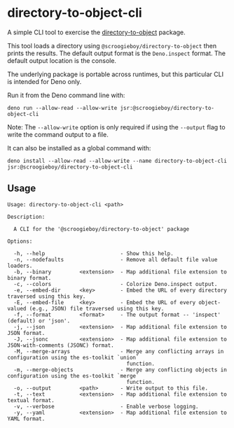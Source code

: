 # directory-to-object-cli

A simple CLI tool to exercise the
[directory-to-object](https://jsr.io/@scroogieboy/directory-to-object) package.

This tool loads a directory using `@scroogieboy/directory-to-object` then prints
the results. The default output format is the `Deno.inspect` format. The default
output location is the console.

The underlying package is portable across runtimes, but this particular CLI is
intended for Deno only.

Run it from the Deno command line with:

```
deno run --allow-read --allow-write jsr:@scroogieboy/directory-to-object-cli
```

Note: The `--allow-write` option is only required if using the `--output` flag
to write the command output to a file.

It can also be installed as a global command with:

```
deno install --allow-read --allow-write --name directory-to-object-cli jsr:@scroogieboy/directory-to-object-cli
```

## Usage

```
Usage: directory-to-object-cli <path>

Description:

  A CLI for the '@scroogieboy/directory-to-object' package

Options:

  -h, --help                        - Show this help.
  -n, --nodefaults                  - Remove all default file value loaders.
  -b, --binary         <extension>  - Map additional file extension to binary format.
  -c, --colors                      - Colorize Deno.inspect output.
  -e, --embed-dir      <key>        - Embed the URL of every directory traversed using this key.
  -E, --embed-file     <key>        - Embed the URL of every object-valued (e.g., JSON) file traversed using this key.
  -f, --format         <format>     - The output format -- 'inspect' (default) or 'json'.
  -j, --json           <extension>  - Map additional file extension to JSON format.
  -J, --jsonc          <extension>  - Map additional file extension to JSON-with-comments (JSONC) format.
  -M, --merge-arrays                - Merge any conflicting arrays in configuration using the es-toolkit `union`
                                      function.
  -m, --merge-objects               - Merge any conflicting objects in configuration using the es-toolkit `merge`
                                      function.
  -o, --output         <path>       - Write output to this file.
  -t, --text           <extension>  - Map additional file extension to textual format.
  -v, --verbose                     - Enable verbose logging.
  -y, --yaml           <extension>  - Map additional file extension to YAML format.
```
